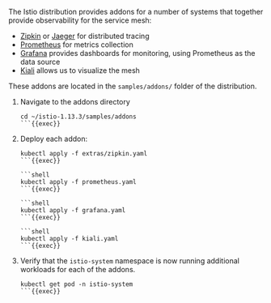 
The Istio distribution provides addons for a number of systems that together provide observability for the service mesh:

- [Zipkin](https://zipkin.io/) or [Jaeger](https://www.jaegertracing.io/) for distributed tracing
- [Prometheus](https://prometheus.io/) for metrics collection
- [Grafana](https://grafana.com/) provides dashboards for monitoring, using Prometheus as the data source
- [Kiali](https://kiali.io/) allows us to visualize the mesh

These addons are located in the `samples/addons/` folder of the distribution.

1. Navigate to the addons directory

    ```shell
    cd ~/istio-1.13.3/samples/addons
    ```{{exec}}

1. Deploy each addon:

    ```shell
    kubectl apply -f extras/zipkin.yaml
    ```{{exec}}

    ```shell
    kubectl apply -f prometheus.yaml
    ```{{exec}}

    ```shell
    kubectl apply -f grafana.yaml
    ```{{exec}}

    ```shell
    kubectl apply -f kiali.yaml
    ```{{exec}}

1. Verify that the `istio-system` namespace is now running additional workloads for each of the addons.

    ```shell
    kubectl get pod -n istio-system
    ```{{exec}}
